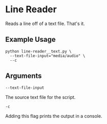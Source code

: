 # Line Reader

Reads a line off of a text file. That's it.

## Example Usage
```
python line-reader__text.py \
  --text-file-input="media/audio" \
  --c
```
## Arguments

`--text-file-input`

The source text file for the script.

`-c`

Adding this flag prints the output in a console.
